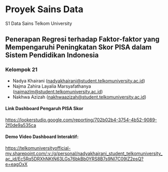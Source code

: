 # Proyek Sains Data
S1 Data Sains
Telkom University

## Penerapan Regresi terhadap Faktor-faktor yang Mempengaruhi Peningkatan Skor PISA dalam Sistem Pendidikan Indonesia

### Kelompok 21 
- Nadya Khairani (nadyakhairani@student.telkomuniversity.ac.id)
- Najma Zahira Layalia Marsyafathanya (najmazlm@student.telkomuniversity.ac.id)
- Nakhwa Azizah (nakhwaazizah@student.telkomuniversity.ac.id)

#### Link Dashboard Pengaruh PISA Skor
https://lookerstudio.google.com/reporting/702b02b4-3754-4b52-9089-2f0de9a535ca 

#### Demo Video Dashboard Interaktif:
https://telkomuniversityofficial-my.sharepoint.com/:v:/g/personal/nadyakhairani_student_telkomuniversity_ac_id/Ec5Rq5DRXhNKtN63LGs76bkBb0YRS8B7s9NI7C09lZ2psQ?e=eagOxX
